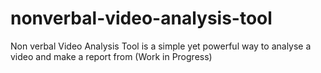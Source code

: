 # nonverbal-video-analysis-tool
Non verbal Video Analysis Tool is a simple yet powerful way to analyse a video and make a report from (Work in Progress)
